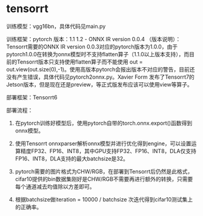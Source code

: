 # tensorrt

训练模型：vgg16bn，具体代码见main.py

训练框架：pytorch
版本：1.1 1.2 - ONNX IR version 0.0.4
（版本说明）：Tensorrt需要的ONNX IR version 0.0.3对应的pytorch版本为1.0.0，由于pytorch1.0.0在转换为onnx模型时不支持flatten算子（1.1.0以上版本支持），而目前的Tensorrt版本只支持使用flatten算子而不能使用 out = out.view(out.size(0),-1)。使用高版本pytorch会报出版本不对应的警告，目前还没有产生错误，具体代码见pytorch2onnx.py。Xavier Form 发布了Tensorrt7的Jetson版本，但是现在还是preview，等正式版发布应该可以使用view等算子。

部署框架：Tensorrt6

部署流程：
1. 在pytorch训练好模型后，使用pytorch自带的torch.onnx.export()函数得到onnx模型。

2. 使用Tensorrt onnxparser解析onnx模型并进行优化得到engine，可以设置运算精度FP32、FP16、INT8，其中GPU支持FP32、FP16、INT8，DLA仅支持FP16、INT8，DLA支持的最大batchsize是32。

3. pytorch需要的图片格式为CHW/RGB，在部署到Tensorrt后仍然是此格式，cifar10提供的bin数据集刚好是CHW/RGB不需要再进行额外的转换，只需要每个通道减去均值除以方差即可。

4. 根据batchsize做iteration = 10000 / batchsize 次迭代得到cifar10测试集上的正确率。
